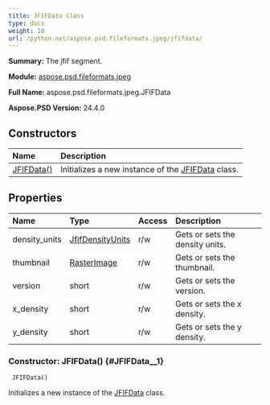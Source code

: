 ```yaml
---
title: JFIFData Class
type: docs
weight: 10
url: /python-net/aspose.psd.fileformats.jpeg/jfifdata/
---
```


**Summary:** The jfif segment.

**Module:** [aspose.psd.fileformats.jpeg](/psd/python-net/aspose.psd.fileformats.jpeg/)

**Full Name:** aspose.psd.fileformats.jpeg.JFIFData

**Aspose.PSD Version:** 24.4.0

## **Constructors**
| **Name** | **Description** |
| :- | :- |
| [JFIFData()](#JFIFData__1) | Initializes a new instance of the [JFIFData](/psd/python-net/aspose.psd.fileformats.jpeg/jfifdata/) class. |
## **Properties**
| **Name** | **Type** | **Access** | **Description** |
| :- | :- | :- | :- |
| density_units | [JfifDensityUnits](/psd/python-net/aspose.psd.fileformats.jpeg/jfifdensityunits) | r/w | Gets or sets the density units. |
| thumbnail | [RasterImage](/psd/python-net/aspose.psd/rasterimage) | r/w | Gets or sets the thumbnail. |
| version | short | r/w | Gets or sets the version. |
| x_density | short | r/w | Gets or sets the x density. |
| y_density | short | r/w | Gets or sets the y density. |


### Constructor: JFIFData() {#JFIFData__1}


```
 JFIFData() 
```

Initializes a new instance of the [JFIFData](/psd/python-net/aspose.psd.fileformats.jpeg/jfifdata/) class.

